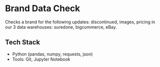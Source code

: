 # Brand Data Check
Checks a brand for the following updates: discontinued, images, pricing in our 3 data warehouses: suredone, bigcommerce, eBay.

## Tech Stack
- Python (pandas, numpy, requests, json)
- Tools: Git, Jupyter Notebook
